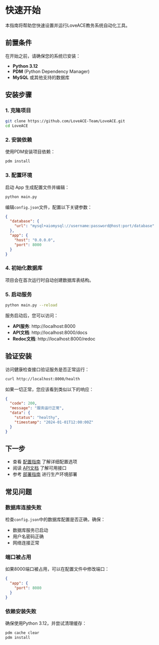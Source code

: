 # 快速开始

本指南将帮助您快速设置并运行LoveACE教务系统自动化工具。

## 前置条件

在开始之前，请确保您的系统已安装：

- **Python 3.12**
- **PDM** (Python Dependency Manager)
- **MySQL** 或其他支持的数据库

## 安装步骤

### 1. 克隆项目

```bash
git clone https://github.com/LoveACE-Team/LoveACE.git
cd LoveACE
```

### 2. 安装依赖

使用PDM安装项目依赖：

```bash
pdm install
```

### 3. 配置环境

启动 App 生成配置文件并编辑：

```bash
python main.py
```

编辑`config.json`文件，配置以下关键参数：

```json
{
  "database": {
    "url": "mysql+aiomysql://username:password@host:port/database"
  },
  "app": {
    "host": "0.0.0.0",
    "port": 8000
  }
}
```

### 4. 初始化数据库

项目会在首次运行时自动创建数据库表结构。

### 5. 启动服务

```bash
python main.py --reload
```

服务启动后，您可以访问：

- **API服务**: http://localhost:8000
- **API文档**: http://localhost:8000/docs
- **Redoc文档**: http://localhost:8000/redoc

## 验证安装

访问健康检查接口验证服务是否正常运行：

```bash
curl http://localhost:8000/health
```

如果一切正常，您应该看到类似以下的响应：

```json
{
  "code": 200,
  "message": "服务运行正常",
  "data": {
    "status": "healthy",
    "timestamp": "2024-01-01T12:00:00Z"
  }
}
```

## 下一步

- 查看 [配置指南](/config) 了解详细配置选项
- 阅读 [API文档](/api/) 了解可用接口
- 参考 [部署指南](/deploy) 进行生产环境部署

## 常见问题

### 数据库连接失败

检查`config.json`中的数据库配置是否正确，确保：
- 数据库服务已启动
- 用户名密码正确
- 网络连接正常

### 端口被占用

如果8000端口被占用，可以在配置文件中修改端口：

```json
{
  "app": {
    "port": 8080
  }
}
```

### 依赖安装失败

确保使用Python 3.12，并尝试清理缓存：

```bash
pdm cache clear
pdm install
```